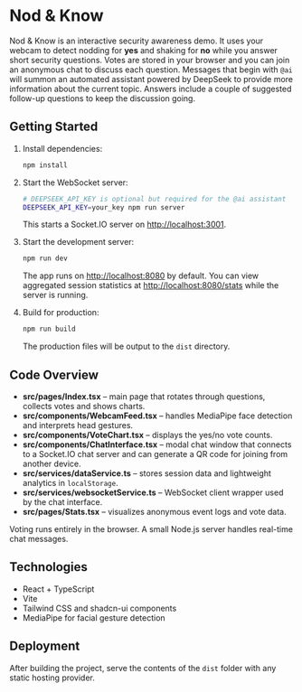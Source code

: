 # Nod & Know

Nod & Know is an interactive security awareness demo. It uses your webcam to detect nodding for **yes** and shaking for **no** while you answer short security questions. Votes are stored in your browser and you can join an anonymous chat to discuss each question.
Messages that begin with `@ai` will summon an automated assistant powered by DeepSeek to provide more information about the current topic. Answers include a couple of suggested follow-up questions to keep the discussion going.

## Getting Started

1. Install dependencies:
   ```sh
   npm install
   ```
2. Start the WebSocket server:
   ```sh
   # DEEPSEEK_API_KEY is optional but required for the @ai assistant
   DEEPSEEK_API_KEY=your_key npm run server
   ```
   This starts a Socket.IO server on <http://localhost:3001>.

3. Start the development server:
   ```sh
   npm run dev
   ```
   The app runs on <http://localhost:8080> by default.
   You can view aggregated session statistics at <http://localhost:8080/stats> while the server is running.
4. Build for production:
   ```sh
   npm run build
   ```
   The production files will be output to the `dist` directory.

## Code Overview

- **src/pages/Index.tsx** – main page that rotates through questions, collects votes and shows charts.
- **src/components/WebcamFeed.tsx** – handles MediaPipe face detection and interprets head gestures.
- **src/components/VoteChart.tsx** – displays the yes/no vote counts.
- **src/components/ChatInterface.tsx** – modal chat window that connects to a Socket.IO chat server and can generate a QR code for joining from another device.
- **src/services/dataService.ts** – stores session data and lightweight analytics in `localStorage`.
- **src/services/websocketService.ts** – WebSocket client wrapper used by the chat interface.
- **src/pages/Stats.tsx** – visualizes anonymous event logs and vote data.

Voting runs entirely in the browser. A small Node.js server handles real-time chat messages.

## Technologies

- React + TypeScript
- Vite
- Tailwind CSS and shadcn-ui components
- MediaPipe for facial gesture detection

## Deployment

After building the project, serve the contents of the `dist` folder with any static hosting provider.
